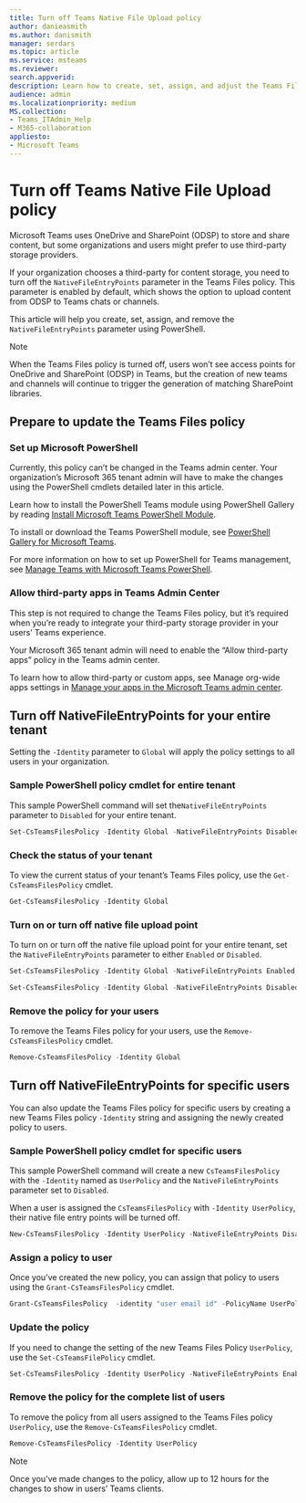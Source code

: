 ```yaml
---
title: Turn off Teams Native File Upload policy
author: danieasmith
ms.author: danismith
manager: serdars
ms.topic: article
ms.service: msteams
ms.reviewer: 
search.appverid: 
description: Learn how to create, set, assign, and adjust the Teams Files Policy using PowerShell.
audience: admin
ms.localizationpriority: medium
MS.collection: 
- Teams_ITAdmin_Help
- M365-collaboration
appliesto: 
- Microsoft Teams
---
```


# Turn off Teams Native File Upload policy

Microsoft Teams uses OneDrive and SharePoint (ODSP) to store and share content, but some organizations and users might prefer to use third-party storage providers.  

If your organization chooses a third-party for content storage, you need to turn off the ``NativeFileEntryPoints`` parameter in the Teams Files policy. This parameter is enabled by default, which shows the option to upload content from ODSP to Teams chats or channels.

This article will help you create, set, assign, and remove the ``NativeFileEntryPoints`` parameter using PowerShell.

>[!NOTE]
>When the Teams Files policy is turned off, users won’t see access points for OneDrive and SharePoint (ODSP) in Teams, but the creation of new teams and channels will continue to trigger the generation of matching SharePoint libraries.

## Prepare to update the Teams Files policy

### Set up Microsoft PowerShell

Currently, this policy can’t be changed in the Teams admin center. Your organization’s Microsoft 365 tenant admin will have to make the changes using the PowerShell cmdlets detailed later in this article.

Learn how to install the PowerShell Teams module using PowerShell Gallery by reading [Install Microsoft Teams PowerShell Module](/microsoftteams/teams-powershell-install.md).

To install or download the Teams PowerShell module, see [PowerShell Gallery for Microsoft Teams](https://www.powershellgallery.com/packages/MicrosoftTeams/3.0.0).

For more information on how to set up PowerShell for Teams management, see [Manage Teams with Microsoft Teams PowerShell](/microsoftteams/teams-powershell-managing-teams.md).

### Allow third-party apps in Teams Admin Center

This step is not required to change the Teams Files policy, but it’s required when you’re ready to integrate your third-party storage provider in your users’ Teams experience.

Your Microsoft 365 tenant admin will need to enable the “Allow third-party apps” policy in the Teams admin center.

To learn how to allow third-party or custom apps, see Manage org-wide apps settings in [Manage your apps in the Microsoft Teams admin center](/microsoftteams/manage-apps#manage-org-wide-app-settings).

## Turn off NativeFileEntryPoints for your entire tenant

Setting the ``-Identity`` parameter to ``Global`` will apply the policy settings to all users in your organization.

### Sample PowerShell policy cmdlet for entire tenant

This sample PowerShell command will set the``NativeFileEntryPoints`` parameter to ``Disabled`` for your entire tenant.

```powershell
Set-CsTeamsFilesPolicy -Identity Global -NativeFileEntryPoints Disabled
```

### Check the status of your tenant  

To view the current status of your tenant’s Teams Files policy, use the ``Get-CsTeamsFilesPolicy`` cmdlet.

```powershell
Get-CsTeamsFilesPolicy -Identity Global
```

### Turn on or turn off native file upload point

To turn on or turn off the native file upload point for your entire tenant, set the ``NativeFileEntryPoints`` parameter to either ``Enabled`` or ``Disabled``.

```powershell
Set-CsTeamsFilesPolicy -Identity Global -NativeFileEntryPoints Enabled
```

```powershell
Set-CsTeamsFilesPolicy -Identity Global -NativeFileEntryPoints Disabled
```

### Remove the policy for your users

To remove the Teams Files policy for your users, use the ``Remove-CsTeamsFilesPolicy`` cmdlet.

```powershell
Remove-CsTeamsFilesPolicy -Identity Global
```

## Turn off NativeFileEntryPoints for specific users

You can also update the Teams Files policy for specific users by creating a new Teams Files policy ``-Identity`` string and assigning the newly created policy to users.

### Sample PowerShell policy cmdlet for specific users

This sample PowerShell command will create a new ``CsTeamsFilesPolicy`` with the ``-Identity`` named as ``UserPolicy`` and the ``NativeFileEntryPoints`` parameter set to ``Disabled``.

When a user is assigned the ``CsTeamsFilesPolicy`` with ``-Identity UserPolicy``, their native file entry points will be turned off.

```powershell
New-CsTeamsFilesPolicy -Identity UserPolicy -NativeFileEntryPoints Disabled
```

### Assign a policy to user

Once you’ve created the new policy, you can assign that policy to users using the ``Grant-CsTeamsFilesPolicy`` cmdlet.

```powershell
Grant-CsTeamsFilesPolicy  -identity "user email id" -PolicyName UserPolicy
```

### Update the policy

If you need to change the setting of the new Teams Files Policy ``UserPolicy``, use the ``Set-CsTeamsFilePolicy`` cmdlet.

```powershell
Set-CsTeamsFilesPolicy -Identity UserPolicy -NativeFileEntryPoints Enabled
```

### Remove the policy for the complete list of users

To remove the policy from all users assigned to the Teams Files policy ``UserPolicy``, use the ``Remove-CsTeamsFilesPolicy`` cmdlet.

```powershell
Remove-CsTeamsFilesPolicy -Identity UserPolicy
```
>[!NOTE]
> Once you’ve made changes to the policy, allow up to 12 hours for the changes to show in users’ Teams clients.
